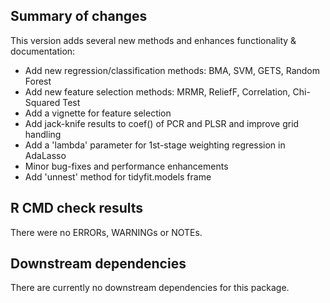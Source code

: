## Summary of changes

This version adds several new methods and enhances functionality & documentation:

- Add new regression/classification methods: BMA, SVM, GETS, Random Forest
- Add new feature selection methods: MRMR, ReliefF, Correlation, Chi-Squared Test
- Add a vignette for feature selection
- Add jack-knife results to coef() of PCR and PLSR and improve grid handling
- Add a 'lambda' parameter for 1st-stage weighting regression in AdaLasso
- Minor bug-fixes and performance enhancements
- Add 'unnest' method for tidyfit.models frame

## R CMD check results

There were no ERRORs, WARNINGs or NOTEs. 

## Downstream dependencies

There are currently no downstream dependencies for this package.

